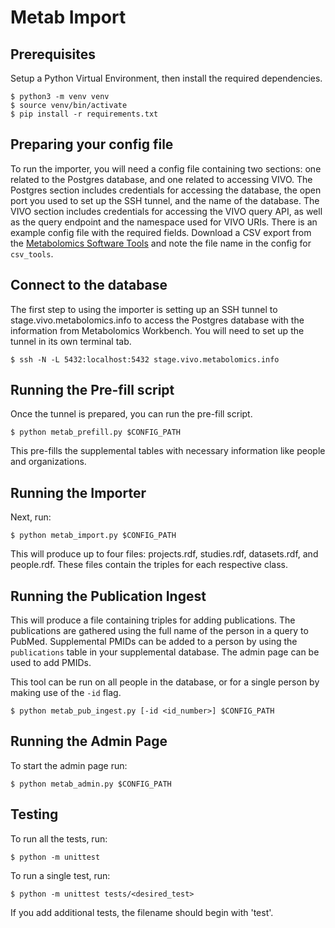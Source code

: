 Metab Import
============

## Prerequisites

Setup a Python Virtual Environment, then install the required dependencies.

    $ python3 -m venv venv
    $ source venv/bin/activate
    $ pip install -r requirements.txt


## Preparing your config file

To run the importer, you will need a config file containing two sections: one
related to the Postgres database, and one related to accessing VIVO. The
Postgres section includes credentials for accessing the database, the open port
you used to set up the SSH tunnel, and the name of the database. The VIVO
section includes credentials for accessing the VIVO query API, as well as the
query endpoint and the namespace used for VIVO URIs. There is an example config
file with the required fields. Download a CSV export from the
[Metabolomics Software Tools](https://docs.google.com/spreadsheets/d/1a096jlzbAwTxUdvTtJB2bwfkBRdDcMKrkywS8YZf344/edit?usp=sharing)
and note the file name in the config for `csv_tools`.


## Connect to the database

The first step to using the importer is setting up an SSH tunnel to
stage.vivo.metabolomics.info to access the Postgres database with the
information from Metabolomics Workbench. You will need to set up the tunnel in
its own terminal tab.

    $ ssh -N -L 5432:localhost:5432 stage.vivo.metabolomics.info


## Running the Pre-fill script

Once the tunnel is prepared, you can run the pre-fill script.

    $ python metab_prefill.py $CONFIG_PATH

This pre-fills the supplemental tables with necessary information like people
and organizations.


## Running the Importer

Next, run:

    $ python metab_import.py $CONFIG_PATH

This will produce up to four files: projects.rdf, studies.rdf, datasets.rdf,
and people.rdf. These files contain the triples for each respective class.


## Running the Publication Ingest

This will produce a file containing triples for adding publications. The
publications are gathered using the full name of the person in a query to
PubMed. Supplemental PMIDs can be added to a person by using the `publications`
table in your supplemental database. The admin page can be used to add PMIDs.

This tool can be run on all people in the database, or for a single person by
making use of the `-id` flag.

    $ python metab_pub_ingest.py [-id <id_number>] $CONFIG_PATH


## Running the Admin Page

To start the admin page run:

    $ python metab_admin.py $CONFIG_PATH


## Testing

To run all the tests, run:

    $ python -m unittest

To run a single test, run:

    $ python -m unittest tests/<desired_test>

If you add additional tests, the filename should begin with 'test'.

